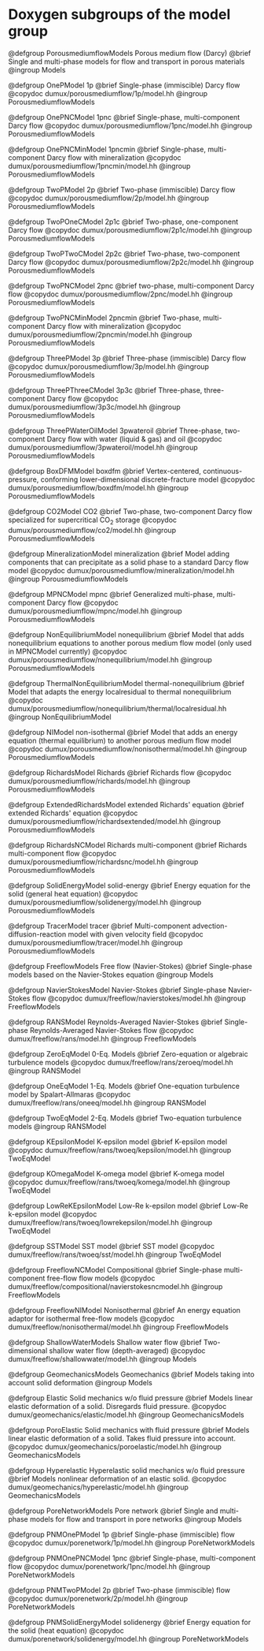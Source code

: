 # Doxygen subgroups of the model group

<!-- PorousmediumflowModels -->

@defgroup PorousmediumflowModels Porous medium flow (Darcy)
@brief Single and multi-phase models for flow and transport in porous materials
@ingroup Models

<!-- PorousmediumflowModels subgroups -->

@defgroup OnePModel 1p
@brief Single-phase (immiscible) Darcy flow
@copydoc dumux/porousmediumflow/1p/model.hh
@ingroup PorousmediumflowModels

@defgroup OnePNCModel 1pnc
@brief Single-phase, multi-component Darcy flow
@copydoc dumux/porousmediumflow/1pnc/model.hh
@ingroup PorousmediumflowModels

@defgroup OnePNCMinModel 1pncmin
@brief Single-phase, multi-component Darcy flow with mineralization
@copydoc dumux/porousmediumflow/1pncmin/model.hh
@ingroup PorousmediumflowModels

@defgroup TwoPModel 2p
@brief Two-phase (immiscible) Darcy flow
@copydoc dumux/porousmediumflow/2p/model.hh
@ingroup PorousmediumflowModels

@defgroup TwoPOneCModel 2p1c
@brief Two-phase, one-component Darcy flow
@copydoc dumux/porousmediumflow/2p1c/model.hh
@ingroup PorousmediumflowModels

@defgroup TwoPTwoCModel 2p2c
@brief Two-phase, two-component Darcy flow
@copydoc dumux/porousmediumflow/2p2c/model.hh
@ingroup PorousmediumflowModels

@defgroup TwoPNCModel 2pnc
@brief two-phase, multi-component Darcy flow
@copydoc dumux/porousmediumflow/2pnc/model.hh
@ingroup PorousmediumflowModels

@defgroup TwoPNCMinModel 2pncmin
@brief Two-phase, multi-component Darcy flow with mineralization
@copydoc dumux/porousmediumflow/2pncmin/model.hh
@ingroup PorousmediumflowModels

@defgroup ThreePModel 3p
@brief Three-phase (immiscible) Darcy flow
@copydoc dumux/porousmediumflow/3p/model.hh
@ingroup PorousmediumflowModels

@defgroup ThreePThreeCModel 3p3c
@brief Three-phase, three-component Darcy flow
@copydoc dumux/porousmediumflow/3p3c/model.hh
@ingroup PorousmediumflowModels

@defgroup ThreePWaterOilModel 3pwateroil
@brief Three-phase, two-component Darcy flow with water (liquid & gas) and oil
@copydoc dumux/porousmediumflow/3pwateroil/model.hh
@ingroup PorousmediumflowModels

@defgroup BoxDFMModel boxdfm
@brief Vertex-centered, continuous-pressure, conforming lower-dimensional discrete-fracture model
@copydoc dumux/porousmediumflow/boxdfm/model.hh
@ingroup PorousmediumflowModels

@defgroup CO2Model CO2
@brief Two-phase, two-component Darcy flow specialized for supercritical CO<sub>2</sub> storage
@copydoc dumux/porousmediumflow/co2/model.hh
@ingroup PorousmediumflowModels

@defgroup MineralizationModel mineralization
@brief Model adding components that can precipitate as a solid phase to a standard Darcy flow model
@copydoc dumux/porousmediumflow/mineralization/model.hh
@ingroup PorousmediumflowModels

@defgroup MPNCModel mpnc
@brief Generalized multi-phase, multi-component Darcy flow
@copydoc dumux/porousmediumflow/mpnc/model.hh
@ingroup PorousmediumflowModels

@defgroup NonEquilibriumModel nonequilibrium
@brief Model that adds nonequilibrium equations to another porous medium flow model (only used in MPNCModel currently)
@copydoc dumux/porousmediumflow/nonequilibrium/model.hh
@ingroup PorousmediumflowModels

@defgroup ThermalNonEquilibriumModel thermal-nonequilibrium
@brief Model that adapts the energy localresidual to thermal nonequilibrium
@copydoc dumux/porousmediumflow/nonequilibrium/thermal/localresidual.hh
@ingroup NonEquilibriumModel

@defgroup NIModel non-isothermal
@brief Model that adds an energy equation (thermal equilibrium) to another porous medium flow model
@copydoc dumux/porousmediumflow/nonisothermal/model.hh
@ingroup PorousmediumflowModels

@defgroup RichardsModel Richards
@brief Richards flow
@copydoc dumux/porousmediumflow/richards/model.hh
@ingroup PorousmediumflowModels

@defgroup ExtendedRichardsModel extended Richards' equation
@brief extended Richards' equation
@copydoc dumux/porousmediumflow/richardsextended/model.hh
@ingroup PorousmediumflowModels

@defgroup RichardsNCModel Richards multi-component
@brief Richards multi-component flow
@copydoc dumux/porousmediumflow/richardsnc/model.hh
@ingroup PorousmediumflowModels

@defgroup SolidEnergyModel solid-energy
@brief Energy equation for the solid (general heat equation)
@copydoc dumux/porousmediumflow/solidenergy/model.hh
@ingroup PorousmediumflowModels

@defgroup TracerModel tracer
@brief Multi-component advection-diffusion-reaction model with given velocity field
@copydoc dumux/porousmediumflow/tracer/model.hh
@ingroup PorousmediumflowModels

<!-- FreeflowModels -->

@defgroup FreeflowModels Free flow (Navier-Stokes)
@brief Single-phase models based on the Navier-Stokes equation
@ingroup Models

<!-- FreeflowModels subgroups -->

@defgroup NavierStokesModel Navier-Stokes
@brief Single-phase Navier-Stokes flow
@copydoc dumux/freeflow/navierstokes/model.hh
@ingroup FreeflowModels

@defgroup RANSModel Reynolds-Averaged Navier-Stokes
@brief Single-phase Reynolds-Averaged Navier-Stokes flow
@copydoc dumux/freeflow/rans/model.hh
@ingroup FreeflowModels

@defgroup ZeroEqModel 0-Eq. Models
@brief Zero-equation or algebraic turbulence models
@copydoc dumux/freeflow/rans/zeroeq/model.hh
@ingroup RANSModel

@defgroup OneEqModel 1-Eq. Models
@brief One-equation turbulence model by Spalart-Allmaras
@copydoc dumux/freeflow/rans/oneeq/model.hh
@ingroup RANSModel

@defgroup TwoEqModel 2-Eq. Models
@brief Two-equation turbulence models
@ingroup RANSModel

@defgroup KEpsilonModel K-epsilon model
@brief K-epsilon model
@copydoc dumux/freeflow/rans/twoeq/kepsilon/model.hh
@ingroup TwoEqModel

@defgroup KOmegaModel K-omega model
@brief K-omega model
@copydoc dumux/freeflow/rans/twoeq/komega/model.hh
@ingroup TwoEqModel

@defgroup LowReKEpsilonModel Low-Re k-epsilon model
@brief Low-Re k-epsilon model
@copydoc dumux/freeflow/rans/twoeq/lowrekepsilon/model.hh
@ingroup TwoEqModel

@defgroup SSTModel SST model
@brief SST model
@copydoc dumux/freeflow/rans/twoeq/sst/model.hh
@ingroup TwoEqModel

@defgroup FreeflowNCModel Compositional
@brief Single-phase multi-component free-flow flow models
@copydoc dumux/freeflow/compositional/navierstokesncmodel.hh
@ingroup FreeflowModels

@defgroup FreeflowNIModel Nonisothermal
@brief An energy equation adaptor for isothermal free-flow models
@copydoc dumux/freeflow/nonisothermal/model.hh
@ingroup FreeflowModels

<!-- ShallowWaterModels -->

@defgroup ShallowWaterModels Shallow water flow
@brief Two-dimensional shallow water flow (depth-averaged)
@copydoc dumux/freeflow/shallowwater/model.hh
@ingroup Models

<!-- GeomechanicsModels -->

@defgroup GeomechanicsModels Geomechanics
@brief Models taking into account solid deformation
@ingroup Models

<!-- GeomechanicsModels subgroups -->

@defgroup Elastic Solid mechanics w/o fluid pressure
@brief Models linear elastic deformation of a solid. Disregards fluid pressure.
@copydoc dumux/geomechanics/elastic/model.hh
@ingroup GeomechanicsModels

@defgroup PoroElastic Solid mechanics with fluid pressure
@brief Models linear elastic deformation of a solid. Takes fluid pressure into account.
@copydoc dumux/geomechanics/poroelastic/model.hh
@ingroup GeomechanicsModels

@defgroup Hyperelastic Hyperelastic solid mechanics w/o fluid pressure
@brief Models nonlinear deformation of an elastic solid.
@copydoc dumux/geomechanics/hyperelastic/model.hh
@ingroup GeomechanicsModels

<!-- PoreNetworkModels -->

@defgroup PoreNetworkModels Pore network
@brief Single and multi-phase models for flow and transport in pore networks
@ingroup Models

<!-- PoreNetworkModels subgroups -->

@defgroup PNMOnePModel 1p
@brief Single-phase (immiscible) flow
@copydoc dumux/porenetwork/1p/model.hh
@ingroup PoreNetworkModels

@defgroup PNMOnePNCModel 1pnc
@brief Single-phase, multi-component flow
@copydoc dumux/porenetwork/1pnc/model.hh
@ingroup PoreNetworkModels

@defgroup PNMTwoPModel 2p
@brief Two-phase (immiscible) flow
@copydoc dumux/porenetwork/2p/model.hh
@ingroup PoreNetworkModels

@defgroup PNMSolidEnergyModel solidenergy
@brief Energy equation for the solid (heat equation)
@copydoc dumux/porenetwork/solidenergy/model.hh
@ingroup PoreNetworkModels
